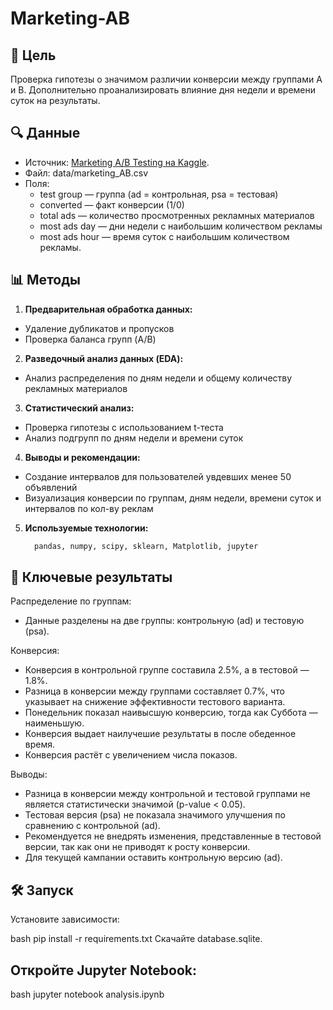 # Marketing-AB

## 📌 Цель
Проверка гипотезы о значимом различии конверсии между группами A и B. Дополнительно проанализировать влияние дня недели и времени суток на результаты.


## 🔍 Данные
- Источник: [Marketing A/B Testing на Kaggle](https://www.kaggle.com/datasets/faviovaz/marketing-ab-testing/data).
- Файл: data/marketing_AB.csv
- Поля:
  - test group — группа (ad = контрольная, psa = тестовая)
  - converted — факт конверсии (1/0)
  - total ads — количество просмотренных рекламных материалов
  - most ads day — дни недели с наибольшим количеством рекламы
  - most ads hour — время суток с наибольшим количеством рекламы.


## 📊 Методы
1. **Предварительная обработка данных:**
  - Удаление дубликатов и пропусков
  - Проверка баланса групп (A/B)
2. **Разведочный анализ данных (EDA):**
  - Анализ распределения по дням недели и общему количеству рекламных материалов
3. **Статистический анализ:**
  - Проверка гипотезы с использованием t-теста
  - Анализ подгрупп по дням недели и времени суток
4. **Выводы и рекомендации:**
  - Создание интервалов для пользователей увдевших менее 50 объявлений 
  - Визуализация конверсии по группам, дням недели, времени суток и интервалов по кол-ву реклам
5. **Используемые технологии:**  
    ```Python
      pandas, numpy, scipy, sklearn, Matplotlib, jupyter


## 🚀 Ключевые результаты
Распределение по группам:
  - Данные разделены на две группы: контрольную (ad) и тестовую (psa).

Конверсия:
  - Конверсия в контрольной группе составила 2.5%, а в тестовой — 1.8%.
  - Разница в конверсии между группами составляет 0.7%, что указывает на снижение эффективности тестового варианта.
  - Понедельник показал наивысшую конверсию, тогда как Суббота — наименьшую.
  - Конверсия выдает наилучешие результаты в после обеденное время. 
  - Конверсия растёт с увеличением числа показов.

Выводы:
  - Разница в конверсии между контрольной и тестовой группами не является статистически значимой (p-value < 0.05).
  - Тестовая версия (psa) не показала значимого улучшения по сравнению с контрольной (ad).
  - Рекомендуется не внедрять изменения, представленные в тестовой версии, так как они не приводят к росту конверсии.
  - Для текущей кампании оставить контрольную версию (ad).


## 🛠 Запуск
Установите зависимости:

bash
pip install -r requirements.txt
Скачайте database.sqlite.

## Откройте Jupyter Notebook:

bash
jupyter notebook analysis.ipynb
